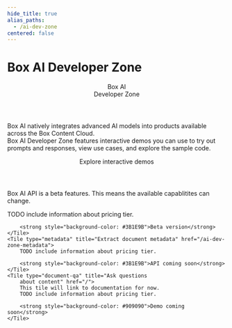 ```yaml
---
hide_title: true
alias_paths:
  - /ai-dev-zone
centered: false
---
```

# Box AI Developer Zone

<Centered wide id="ai-developer-zone" >
  <HeroImage type="AiDevZone" imageWidth="548" imageHeight="493">
    <Header>
      Box AI</br>
      Developer Zone
    </Header>

  Box AI natively integrates advanced AI models
  into products available
  across the Box Content Cloud. <br>
  Box AI Developer Zone features interactive
  demos you can use to try out prompts and
  responses, view use cases, and 
  explore the sample code.
  </HeroImage>
</Centered>

<Centered mid>
  <Header>
    Explore interactive demos
  </Header>
    <p style="text-align: left; margin-left: 0;">
      Box AI API is a beta features. This means the available
      capablitites can change.
    </p>
  <TileGrid rows="3">
    <Tile type="summarisation" title="Summarize a document" href="/ai-dev-zone-summary">
        TODO include information about pricing tier.

        <strong style="background-color: #3B1E9B">Beta version</strong>
    </Tile>
    <Tile type="metadata" title="Extract document metadata" href="/ai-dev-zone-metadata">
        TODO include information about pricing tier.

        <strong style="background-color: #3B1E9B">API coming soon</strong>
    </Tile>
    <Tile type="document-qa" title="Ask questions
        about content" href="/">
        This tile will link to documentation for now.
        TODO include information about pricing tier.

        <strong style="background-color: #909090">Demo coming soon</strong>
    </Tile>
  </TileGrid>
</Centered>

<!-- <Centered mid>
  <Header>
    AI API reference
  </Header>
  <p style="text-align: left; margin-left: 0;">
    Follow along with our featured guides to help get you up and running
  </p>

  <TileGrid rows="4">
    <Tile type="pen" title="Text generation"
      href="/ai-dev-zone">
        AI API ask about document's content endpoint
    </Tile>
    <Tile type="speach-bubble" title="Q&A"
      href="/ai-dev-zone">
        AI API document Q&A endpoint
    </Tile>
    <Tile type="document" title="Metadata extraction"
      href="/ai-dev-zone">
        Metadata AI API for extrating metadata from a document
    </Tile>
    <Tile type="document" title="Metadata extraction"
      href="/ai-dev-zone">
        Metadata AI API for extrating metadata from a document
    </Tile>
  </TileGrid>
</Centered> -->
